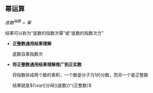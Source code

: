 ## 幂运算

$底数^{指数}=幂$  

结果可以称为“底数的指数次幂”或“底数的指数次方”  

- **正整数通用结果理解**  

  底数自乘指数次

- **将正整数通用结果理解推广到正实数**  

  将指数拆成两个数的乘积，一个数是分子为1的分数，而另一个是正整数  

  结果就是${\sqrt[分母]{底数}}^{正整数}$

